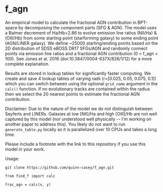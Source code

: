 # f_agn
An empirical model to calculate the fractional AGN contribution in BPT-space by decomposing the component parts (SFG & AGN).
The model uses a Balmer decrement of Ha/Hb=2.86 to evolve emission line ratios (NII/Ha) & (OIII/Hb) from some starting point (starforming galaxy) to some ending point (AGN/LINER galaxy).
We define ~25000 starting/ending points based on the 2D distribution of SDSS eBOSS DR17 SFGs/AGN and randomly connect points via emission line ratios and a fractional AGN contribution (0 < f_agn < 100).
See Jones et al. 2016 (doi:10.3847/0004-637X/826/1/12) for a more complete explanation.

Results are stored in lookup tables for significantly faster computing.
We create and save 4 lookup tables of varying radii (r=[0.025, 0.05, 0.075, 0.1]) which you can switch between using the optional `grid_name` argument in the `calc()` function.
If no evolutionary tracks are contained within the radius then we select the 20 nearest points to estimate the fractional AGN contribution. 

Disclaimer: Due to the nature of the model we do not distinguish between Seyferts and LINERs.
Galaxies at low [NII]/Ha and high [OIII]/Hb are not well captured by this model (nor understood well physically -- I'm working on another paper to address this). 
You likely do not want to run `generate_table.py` locally as it is parallelized over 10 CPUs and takes a long time. 

Please include a footnote with the link to this repository if you use this model in your work.

Usage:

`git clone https://github.com/quinn-casey/f_agn.git`

`from find_f import calc`

`frac_agn = calc(x, y)`
